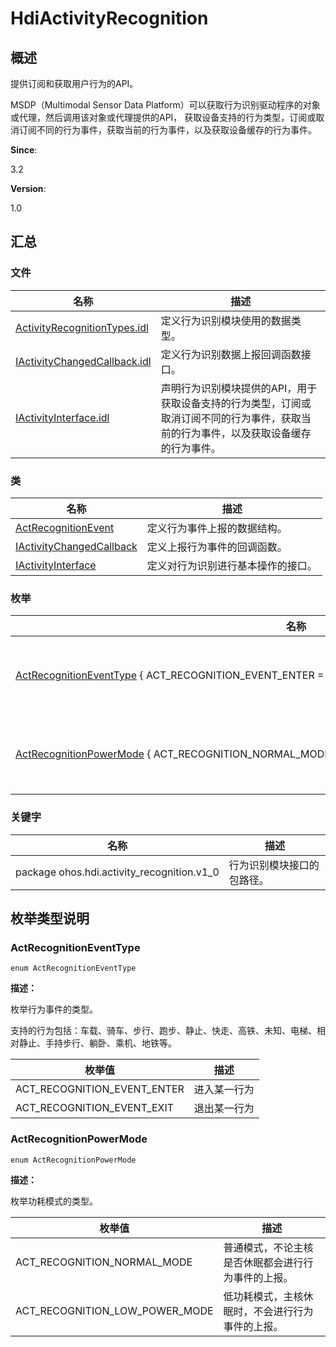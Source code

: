 # HdiActivityRecognition


## **概述**

提供订阅和获取用户行为的API。

MSDP（Multimodal Sensor Data Platform）可以获取行为识别驱动程序的对象或代理，然后调用该对象或代理提供的API， 获取设备支持的行为类型，订阅或取消订阅不同的行为事件，获取当前的行为事件，以及获取设备缓存的行为事件。

**Since**:

3.2

**Version**:

1.0


## **汇总**


### 文件

  | 名称 | 描述 | 
| -------- | -------- |
| [ActivityRecognitionTypes.idl](activity_recognition_types_idl.md) | 定义行为识别模块使用的数据类型。 | 
| [IActivityChangedCallback.idl](_i_activity_changed_callback_8idl.md) | 定义行为识别数据上报回调函数接口。 | 
| [IActivityInterface.idl](_i_activity_interface_8idl.md) | 声明行为识别模块提供的API，用于获取设备支持的行为类型，订阅或取消订阅不同的行为事件，获取当前的行为事件，以及获取设备缓存的行为事件。 | 


### 类

  | 名称 | 描述 | 
| -------- | -------- |
| [ActRecognitionEvent](_act_recognition_event.md) | 定义行为事件上报的数据结构。 | 
| [IActivityChangedCallback](interface_i_activity_changed_callback.md) | 定义上报行为事件的回调函数。 | 
| [IActivityInterface](interface_i_activity_interface.md) | 定义对行为识别进行基本操作的接口。 | 


### 枚举

  | 名称 | 描述 | 
| -------- | -------- |
| [ActRecognitionEventType](#actrecognitioneventtype)&nbsp;{&nbsp;ACT_RECOGNITION_EVENT_ENTER&nbsp;=&nbsp;0x01,&nbsp;ACT_RECOGNITION_EVENT_EXIT&nbsp;=&nbsp;0x02&nbsp;} | 枚举行为事件的类型。 | 
| [ActRecognitionPowerMode](#actrecognitionpowermode)&nbsp;{&nbsp;ACT_RECOGNITION_NORMAL_MODE&nbsp;=&nbsp;0,&nbsp;ACT_RECOGNITION_LOW_POWER_MODE&nbsp;=&nbsp;1&nbsp;} | 枚举功耗模式的类型。 | 


### 关键字

  | 名称 | 描述 | 
| -------- | -------- |
| package&nbsp;ohos.hdi.activity_recognition.v1_0 | 行为识别模块接口的包路径。 | 


## **枚举类型说明**


### ActRecognitionEventType

  
```
enum ActRecognitionEventType
```

**描述：**

枚举行为事件的类型。

支持的行为包括：车载、骑车、步行、跑步、静止、快走、高铁、未知、电梯、相对静止、手持步行、躺卧、乘机、地铁等。

  | 枚举值 | 描述 | 
| -------- | -------- |
| ACT_RECOGNITION_EVENT_ENTER | 进入某一行为 | 
| ACT_RECOGNITION_EVENT_EXIT | 退出某一行为 | 


### ActRecognitionPowerMode

  
```
enum ActRecognitionPowerMode
```

**描述：**

枚举功耗模式的类型。

  | 枚举值 | 描述 | 
| -------- | -------- |
| ACT_RECOGNITION_NORMAL_MODE | 普通模式，不论主核是否休眠都会进行行为事件的上报。 | 
| ACT_RECOGNITION_LOW_POWER_MODE | 低功耗模式，主核休眠时，不会进行行为事件的上报。 | 
